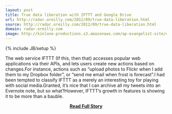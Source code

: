 ```yaml
---
layout: post
title: True data liberation with IFTTT and Google Drive
url: http://radar.oreilly.com/2012/09/true-data-liberation.html
source: http://radar.oreilly.com/2012/09/true-data-liberation.html
domain: radar.oreilly.com
image: http://kinlane-productions.s3.amazonaws.com/ap-evangelist-site/curated/screenshots/9352_api500_com.png
---
```

{% include JB/setup %}<p>The web service IFTTT (If this, then that) accesses popular web applications via their APIs, and lets users create new actions based on changes.For instance, actions such as “upload photos to Flickr when I add them to my Dropbox folder”, or “send me email when frost is forecast”.I had been tempted to classify IFTTT as a merely an interesting toy for playing with social media.Granted, it’s nice that I can archive all my tweets into an Evernote note, but so what?However, IFTTT’s growth in features is showing it to be more than a bauble.</p>
<center><p><a href="http://radar.oreilly.com/2012/09/true-data-liberation.html" style='padding:25px; font-sze:18px; font-weight: bold;'>Read Full Story</a></p></center>
